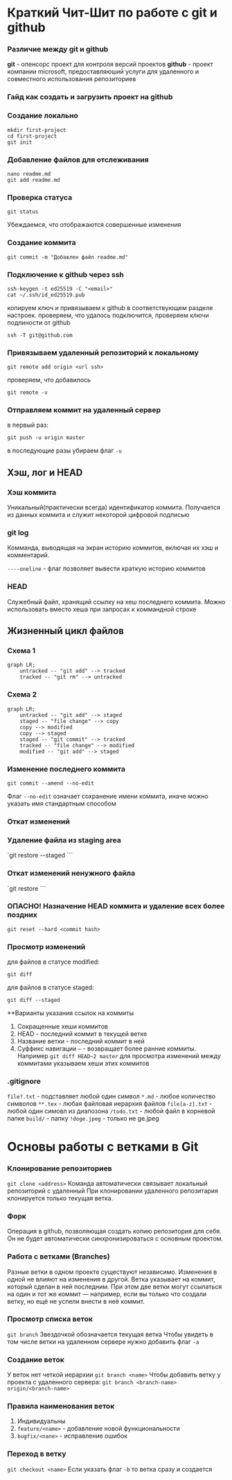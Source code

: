 # Краткий Чит-Шит по работе с git и github

### Различие между git и github
**git** - опенсорс проект для контроля версий проектов
**github** - проект компании microsoft, предоставляюший услуги для удаленного и совместного использования репозиториев

### Гайд как создать и загрузить проект на github

### Создание локально
```
mkdir first-project
cd first-project
git init
```

### Добавление файлов для отслеживания
```
nano readme.md
git add readme.md
```

### Проверка статуса
```
git status
```
Убеждаемся, что отображаются совершенные изменения

### Создание коммита
```
git commit -m "Добавлен файл readme.md"
```

### Подключение к github через ssh
```
ssh-keygen -t ed25519 -C "<email>"
cat ~/.ssh/id_ed25519.pub
```
копируем ключ и привязываем к github в соответствующем разделе настроек. проверяем, что удалось подключится, проверяем ключи подлиности от github

```
ssh -T git@github.com
```

### Привязываем удаленный репозиторий к локальному
```
git remote add origin <url ssh>
```
проверяем, что добавилось
```
git remote -v
```

### Отправляем коммит на удаленный сервер
в первый раз:
```
git push -u origin master
```
в последующие разы убираем флаг `-u`

## Хэш, лог и HEAD
### Хэш коммита
Уникальный(практически всегда) идентификатор коммита. Получается из данных коммита и служит некоторой цифровой подписью

### git log
Комманда, выводящая на экран историю коммитов, включая их хэш и комментарий.

`----oneline` - флаг позволяет вывести краткую историю коммитов

### HEAD
Служебный файл, хранящий ссылку на хеш последнего коммита. Можно использовать вместо хеша при запросах к коммандной строке

## Жизненный цикл файлов
### Схема 1
```mermaid
graph LR;
	untracked -- "git add" --> tracked
	tracked -- "git rm" --> untracked
```
### Схема 2
```mermaid
graph LR;
	untracked -- "git add" --> staged
	staged -- "file change" --> copy
	copy --> modified
	copy --> staged
	staged -- "git commit" --> tracked
	tracked -- "file change" --> modified
	modified -- "git add" --> staged
```

### Изменение последнего коммита
```
git commit --amend --no-edit
```
Флаг `--no-edit` означает сохранение имени коммита, иначе можно указать имя стандартным способом

### Откат изменений
### Удаление файла из staging area
`git restore --staged <file>```
### Откат изменений ненужного файла
`git restore <file>```
### ОПАСНО! Назначение HEAD коммита и удаление всех более поздних
`git reset --hard <commit hash>`

### Просмотр изменений
для файлов в статусе modified:
```
git diff
```
для файлов в статусе staged:
```
git diff --staged
```
**Варианты указания ссылок на коммиты
1. Сокращенные хеши коммитов
2. HEAD - последний коммит в текущей ветке
3. Название ветки - последний коммит в ней
4. Суффикс навигации `~` - возвращает более ранние коммиты. Например `git diff HEAD~2 master`
для просмотра изменений между коммитами указываем хеши этих коммитов


### .gitignore
`file?.txt` - подставляет любой один символ
`*.md` - любое количество символов
`**.tex` - любая файловая иерархия файлов
`file[a-z].txt` - любой один симовл из диапозона
`/todo.txt` - любой файл в корневой папке
`build/` - папку
`!doge.jpeg` - только не ge.jpeg

# Основы работы с ветками в Git
### Клонирование репозиториев
`git clone <address>`
Команда автоматически связывает локальный репозиторий с удаленный
При клонировании удаленного репозитария клонируется только текущая ветка.

### Форк
Операция в github, позволяющая создать копию репозитория для себя. Он не будет автоматически синхронизироваться с основным проектом.

### Работа с ветками (Branches)
Разные ветки в одном проекте существуют независимо. Изменения в одной не влияют на изменения в другой.
Ветка указывает на коммит, который сделан в ней последним. При этом две ветки могут ссылаться на один и тот же коммит — например, если вы только что создали ветку, но ещё не успели внести в неё коммит.

### Просмотр списка веток
`git branch`
Звездочкой обозначается текущая ветка
Чтобы увидеть в том числе ветки на удаленном сервере нужно добавить флаг `-a`

### Создание веток
У веток нет четкой иерархии
`git branch <name>`
Чтобы добавить ветку у проекта с удаленного сервера:
```git branch <branch-name> origin/<branch-name>```

### Правила наименования веток
1. Индивидуальны
2. `feature/<name>` - добавление новой функциональности
3. `bugfix/<nane>` - исправление ошибок 

### Переход в ветку
`git checkout <name>`
Если указать флаг `-b` то ветка сразу и создается
